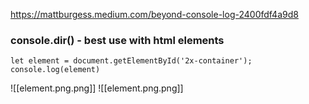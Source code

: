 https://mattburgess.medium.com/beyond-console-log-2400fdf4a9d8

### **console.dir()**  - best use with html elements

	let element = document.getElementById('2x-container');
	console.log(element)


![[element.png.png]]
![[element.png.png]]
